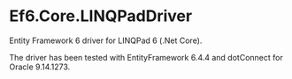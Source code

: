 # Ef6.Core.LINQPadDriver
Entity Framework 6 driver for LINQPad 6 (.Net Core).

The driver has been tested with EntityFramework 6.4.4 and dotConnect for Oracle 9.14.1273.
